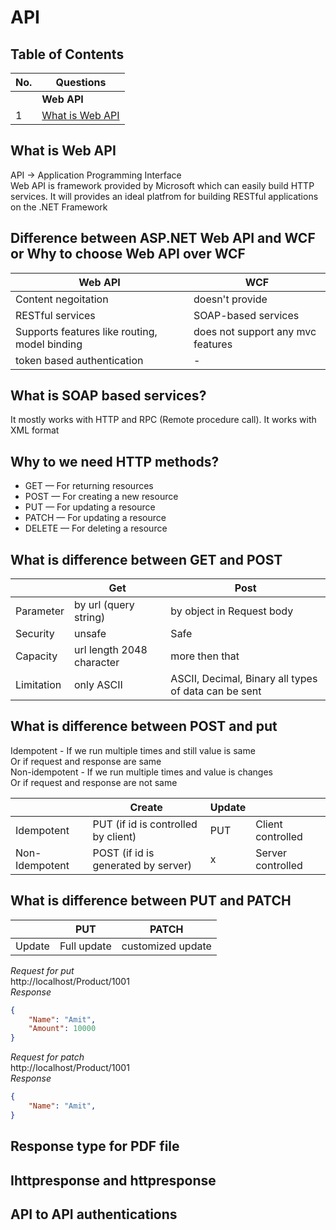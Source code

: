 # API 

## Table of Contents

| No. | Questions |
| --- | --------- |
||**Web API**|
|1|[What is Web API](#what-is-web-api)|

## What is Web API

API -> Application Programming Interface<br>
Web API is framework provided by Microsoft which can easily build HTTP services. It will provides an ideal platfrom for building RESTful applications on the .NET Framework

## Difference between ASP.NET Web API and WCF or Why to choose Web API over WCF

|Web API|WCF|
|---|---|
|Content negoitation|doesn't provide|
|RESTful services|SOAP-based services|
|Supports features like routing, model binding| does not support any mvc features |
|token based authentication|-|

## What is SOAP based services?

It mostly works with HTTP and RPC (Remote procedure call). It works with XML format

## Why to we need HTTP methods?

* GET — For returning resources
* POST — For creating a new resource
* PUT — For updating a resource
* PATCH — For updating a resource
* DELETE — For deleting a resource

## What is difference between GET and POST

||Get|Post|
|---|---|---|
|Parameter|by url (query string)| by object in Request body |
|Security|unsafe|Safe|
|Capacity|url length 2048 character|more then that|
|Limitation|only ASCII|ASCII, Decimal, Binary all types of data can be sent|


## What is difference between POST and put

Idempotent - If we run multiple times and still value is same <br>
Or if request and response are same <br>
Non-idempotent - If we run multiple times and value is changes<br> 
Or if request and response are not same<br>

||Create|Update||
|---|---|---|---|
|Idempotent|PUT (if id is controlled by client)|PUT|Client controlled|
|Non-Idempotent|POST (if id is generated by server)| x|Server controlled|

## What is difference between PUT and PATCH

||PUT|PATCH|
|---|---|---|
|Update| Full update | customized update |

*Request for put* <br>
http://localhost/Product/1001<br>
*Response*
```JSON
{
    "Name": "Amit",
    "Amount": 10000
}
```

*Request for patch* <br>
http://localhost/Product/1001 <br>
*Response*
```JSON
{
    "Name": "Amit",
}
```

## Response type for PDF file

## Ihttpresponse and httpresponse

## API to API authentications
